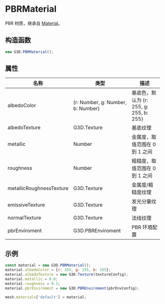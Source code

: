 # PBRMaterial

PBR 材质，继承自 [Material](./Material)。

## 构造函数

```javascript
new G3D.PBRMaterial();
```

## 属性

| 名称                     | 类型                              | 描述                                    |
| ------------------------ | --------------------------------- | --------------------------------------- |
| albedoColor              | {r: Number, g: Number, b: Number} | 基底色，默认为 {r: 255, g: 255, b: 255} |
| albedoTexture            | G3D.Texture                       | 基底纹理                                |
| metallic                 | Number                            | 金属度，取值范围在 0 到 1 之间          |
| roughness                | Number                            | 粗糙度，取值范围在 0 到 1 之间          |
| metallicRoughnessTexture | G3D.Texture                       | 金属度/粗糙度纹理                       |
| emissiveTexture          | G3D.Texture                       | 发光分量纹理                            |
| normalTexture            | G3D.Texture                       | 法线纹理                                |
| pbrEnviroment            | G3D.PBREnviroment                 | PBR 环境配置                            |

## 示例

```javascript
const material = new G3D.PBRMaterial();
material.albedoColor = {r: 255, g: 255, b: 255};
material.albedoTexture = new G3D.Texture(textureConfig);
material.matallic = 0.8;
material.roughness = 0.3;
material.pbrEnviroment = new G3D.PBREnviroment(pbrEnvConfig);

mesh.materials['default'] = material;
```